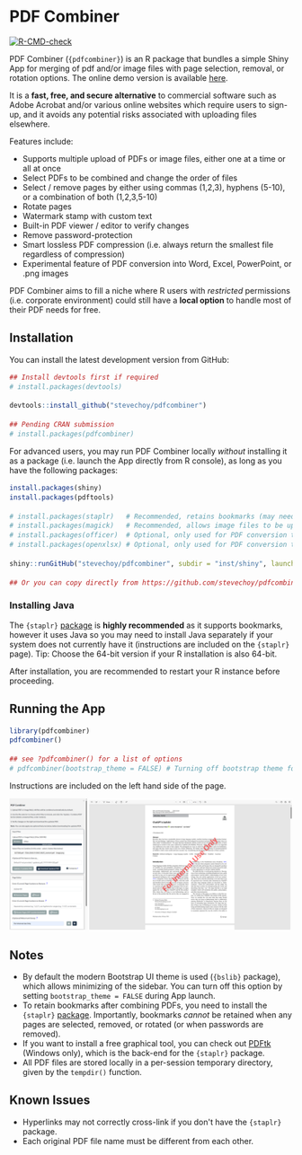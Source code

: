 
# PDF Combiner 

<!-- badges: start -->
[![R-CMD-check](https://github.com/stevechoy/pdfcombiner/actions/workflows/R-CMD-check.yaml/badge.svg)](https://github.com/stevechoy/pdfcombiner/actions/workflows/R-CMD-check.yaml)
<!-- badges: end -->

PDF Combiner (`{pdfcombiner}`) is an R package that bundles a simple Shiny App for merging of pdf and/or image files with page selection, removal, or rotation options. The online demo version is available <a href="https://lagom.shinyapps.io/pdfcombiner/" target="_blank">here</a>.  

It is a **fast, free, and secure alternative** to commercial software such as Adobe Acrobat and/or various online websites which require users to sign-up, and it avoids any potential risks associated with uploading files elsewhere.    

Features include:  
- Supports multiple upload of PDFs or image files, either one at a time or all at once  
- Select PDFs to be combined and change the order of files  
- Select / remove pages by either using commas (1,2,3), hyphens (5-10), or a combination of both (1,2,3,5-10)  
- Rotate pages  
- Watermark stamp with custom text
- Built-in PDF viewer / editor to verify changes  
- Remove password-protection  
- Smart lossless PDF compression (i.e. always return the smallest file regardless of compression)
- Experimental feature of PDF conversion into Word, Excel, PowerPoint, or .png images  

PDF Combiner aims to fill a niche where R users with *restricted* permissions (i.e. corporate environment) could still have a **local option** to handle most of their PDF needs for free.

## Installation

You can install the latest development version from GitHub: 

``` r
## Install devtools first if required
# install.packages(devtools)

devtools::install_github("stevechoy/pdfcombiner")

## Pending CRAN submission
# install.packages(pdfcombiner)

```

For advanced users, you may run PDF Combiner locally *without* installing it as a package (i.e. launch the App directly from R console), as long as you have the following packages:  

``` r
install.packages(shiny)
install.packages(pdftools)

# install.packages(staplr)   # Recommended, retains bookmarks (may need separate Java installation)
# install.packages(magick)   # Recommended, allows image files to be uploaded
# install.packages(officer)  # Optional, only used for PDF conversion to Word / Powerpoint
# install.packages(openxlsx) # Optional, only used for PDF conversion to Excel

shiny::runGitHub("stevechoy/pdfcombiner", subdir = "inst/shiny", launch.browser = TRUE)

## Or you can copy directly from https://github.com/stevechoy/pdfcombiner/blob/main/inst/shiny/app.R
```

### Installing Java

The `{staplr}` <a href="https://github.com/pridiltal/staplr/" target="_blank">package</a> is **highly recommended** as it supports bookmarks, however it uses Java so you may need to install Java separately if your system does not currently have it (instructions are included on the `{staplr}` page). Tip: Choose the 64-bit version if your R installation is also 64-bit.  

After installation, you are recommended to restart your R instance before proceeding.  

## Running the App

``` r
library(pdfcombiner)
pdfcombiner()

## see ?pdfcombiner() for a list of options
# pdfcombiner(bootstrap_theme = FALSE) # Turning off bootstrap theme for older versions of shiny
```

Instructions are included on the left hand side of the page.

![](www/example2.png)

## Notes

- By default the modern Bootstrap UI theme is used (`{bslib}` package), which allows minimizing of the sidebar. You can turn off this option by setting `bootstrap_theme = FALSE` during App launch.  
- To retain bookmarks after combining PDFs, you need to install the `{staplr}` <a href="https://github.com/pridiltal/staplr/" target="_blank">package</a>. Importantly, bookmarks *cannot* be retained when any pages are selected, removed, or rotated (or when passwords are removed).  
- If you want to install a free graphical tool, you can check out <a href="https://www.pdflabs.com/tools/pdftk-the-pdf-toolkit/" target="_blank">PDFtk</a> (Windows only), which is the back-end for the `{staplr}` package.  
- All PDF files are stored locally in a per-session temporary directory, given by the `tempdir()` function.  

## Known Issues

- Hyperlinks may not correctly cross-link if you don't have the `{staplr}` package.  
- Each original PDF file name must be different from each other.  
